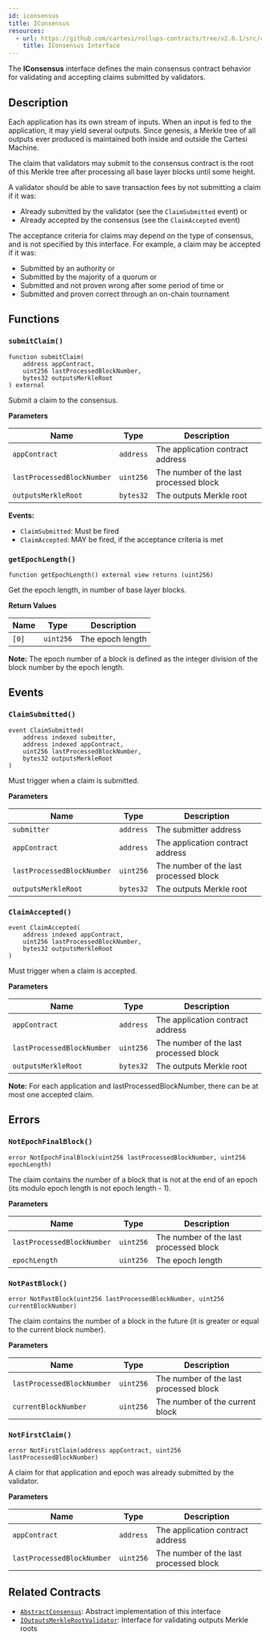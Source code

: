 ```yaml
---
id: iconsensus
title: IConsensus
resources:
  - url: https://github.com/cartesi/rollups-contracts/tree/v2.0.1/src/consensus/IConsensus.sol
    title: IConsensus Interface
---
```


The **IConsensus** interface defines the main consensus contract behavior for validating and accepting claims submitted by validators.

## Description

Each application has its own stream of inputs. When an input is fed to the application, it may yield several outputs. Since genesis, a Merkle tree of all outputs ever produced is maintained both inside and outside the Cartesi Machine.

The claim that validators may submit to the consensus contract is the root of this Merkle tree after processing all base layer blocks until some height.

A validator should be able to save transaction fees by not submitting a claim if it was:
- Already submitted by the validator (see the `ClaimSubmitted` event) or
- Already accepted by the consensus (see the `ClaimAccepted` event)

The acceptance criteria for claims may depend on the type of consensus, and is not specified by this interface. For example, a claim may be accepted if it was:
- Submitted by an authority or
- Submitted by the majority of a quorum or
- Submitted and not proven wrong after some period of time or
- Submitted and proven correct through an on-chain tournament

## Functions

### `submitClaim()`

```solidity
function submitClaim(
    address appContract,
    uint256 lastProcessedBlockNumber,
    bytes32 outputsMerkleRoot
) external
```

Submit a claim to the consensus.

**Parameters**

| Name | Type | Description |
|------|------|-------------|
| `appContract` | `address` | The application contract address |
| `lastProcessedBlockNumber` | `uint256` | The number of the last processed block |
| `outputsMerkleRoot` | `bytes32` | The outputs Merkle root |

**Events:**
- `ClaimSubmitted`: Must be fired
- `ClaimAccepted`: MAY be fired, if the acceptance criteria is met

### `getEpochLength()`

```solidity
function getEpochLength() external view returns (uint256)
```

Get the epoch length, in number of base layer blocks.

**Return Values**

| Name | Type | Description |
|------|------|-------------|
| `[0]` | `uint256` | The epoch length |

**Note:** The epoch number of a block is defined as the integer division of the block number by the epoch length.

## Events

### `ClaimSubmitted()`

```solidity
event ClaimSubmitted(
    address indexed submitter,
    address indexed appContract,
    uint256 lastProcessedBlockNumber,
    bytes32 outputsMerkleRoot
)
```

Must trigger when a claim is submitted.

**Parameters**

| Name | Type | Description |
|------|------|-------------|
| `submitter` | `address` | The submitter address |
| `appContract` | `address` | The application contract address |
| `lastProcessedBlockNumber` | `uint256` | The number of the last processed block |
| `outputsMerkleRoot` | `bytes32` | The outputs Merkle root |

### `ClaimAccepted()`

```solidity
event ClaimAccepted(
    address indexed appContract,
    uint256 lastProcessedBlockNumber,
    bytes32 outputsMerkleRoot
)
```

Must trigger when a claim is accepted.

**Parameters**

| Name | Type | Description |
|------|------|-------------|
| `appContract` | `address` | The application contract address |
| `lastProcessedBlockNumber` | `uint256` | The number of the last processed block |
| `outputsMerkleRoot` | `bytes32` | The outputs Merkle root |

**Note:** For each application and lastProcessedBlockNumber, there can be at most one accepted claim.

## Errors

### `NotEpochFinalBlock()`

```solidity
error NotEpochFinalBlock(uint256 lastProcessedBlockNumber, uint256 epochLength)
```

The claim contains the number of a block that is not at the end of an epoch (its modulo epoch length is not epoch length - 1).

**Parameters**

| Name | Type | Description |
|------|------|-------------|
| `lastProcessedBlockNumber` | `uint256` | The number of the last processed block |
| `epochLength` | `uint256` | The epoch length |

### `NotPastBlock()`

```solidity
error NotPastBlock(uint256 lastProcessedBlockNumber, uint256 currentBlockNumber)
```

The claim contains the number of a block in the future (it is greater or equal to the current block number).

**Parameters**

| Name | Type | Description |
|------|------|-------------|
| `lastProcessedBlockNumber` | `uint256` | The number of the last processed block |
| `currentBlockNumber` | `uint256` | The number of the current block |

### `NotFirstClaim()`

```solidity
error NotFirstClaim(address appContract, uint256 lastProcessedBlockNumber)
```

A claim for that application and epoch was already submitted by the validator.

**Parameters**

| Name | Type | Description |
|------|------|-------------|
| `appContract` | `address` | The application contract address |
| `lastProcessedBlockNumber` | `uint256` | The number of the last processed block |

## Related Contracts

- [`AbstractConsensus`](./abstract-consensus.md): Abstract implementation of this interface
- [`IOutputsMerkleRootValidator`](./ioutputs-merkle-root-validator.md): Interface for validating outputs Merkle roots 
